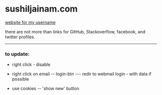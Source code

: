 # sushiljainam.com
[website for my username](sushiljainam.com)

there are not more than links for GitHub, Stackoverflow, facebook, and twitter profiles.


------------------------------------

### to update:
- right click - disable
- right click on email 
-- login-btn
--- redir to webmail login - with data if possible

- use cookies
-- 'show new' button
